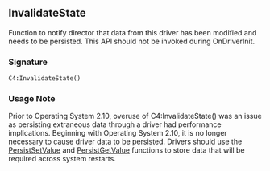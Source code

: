 ## InvalidateState

Function to notify director that data from this driver has been modified and needs to be persisted. This API should not be invoked during OnDriverInit.


### Signature

`C4:InvalidateState()`


### Usage Note

Prior to Operating System 2.10, overuse of C4:InvalidateState() was an issue as persisting extraneous data through a driver had performance implications. Beginning with Operating System 2.10, it is no longer necessary to cause driver data to be persisted. Drivers should use the [PersistSetValue][1] and [PersistGetValue][2] functions to store data that will be required across system restarts.

[1]:	https://control4.github.io/docs-driverworks-api/#persistsetvalue
[2]:	https://control4.github.io/docs-driverworks-api/#persistgetvalue